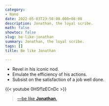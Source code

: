 ```yaml
---
category:
- Nano
date: 2022-05-03T23:50:00.000+08:00
description: Jonathan, the loyal scribe.
math: false
showtoc: false
slug: be-like-jonathan
summary: Jonathan, the loyal scribe.
tags: []
title: Be like Jonathan

---
```

- Revel in his iconic nod.
- Emulate the efficiency of his actions.
- Subsist on the satisfaction of a job well done.

{{< youtube 0HSf1zECnDc >}} <br/>

> [—be like **Jonathan**.](https://youtu.be/0HSf1zECnDc)